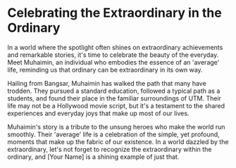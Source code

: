 # Celebrating the Extraordinary in the Ordinary

In a world where the spotlight often shines on extraordinary achievements and remarkable stories, it's time to celebrate the beauty of the everyday. Meet Muhaimin, an individual who embodies the essence of an 'average' life, reminding us that ordinary can be extraordinary in its own way.

Hailing from Bangsar, Muhaimin has walked the path that many have trodden. They pursued a standard education, followed a typical path as a students, and found their place in the familiar surroundings of UTM. Their life may not be a Hollywood movie script, but it's a testament to the shared experiences and everyday joys that make up most of our lives.

Muhaimin's story is a tribute to the unsung heroes who make the world run smoothly. Their 'average' life is a celebration of the simple, yet profound, moments that make up the fabric of our existence. In a world dazzled by the extraordinary, let's not forget to recognize the extraordinary within the ordinary, and [Your Name] is a shining example of just that.
